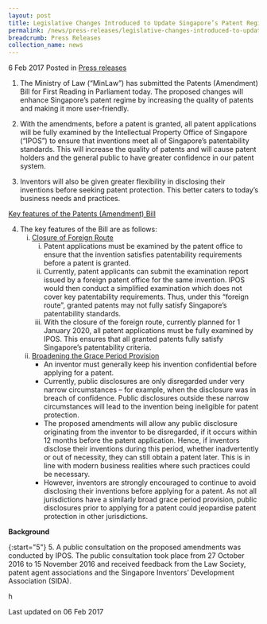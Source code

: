 ```yaml
---
layout: post
title: Legislative Changes Introduced to Update Singapore’s Patent Regime
permalink: /news/press-releases/legislative-changes-introduced-to-update-singapores-patent-regim
breadcrumb: Press Releases
collection_name: news
---
```


6 Feb 2017 Posted in [Press releases](/news/press-releases)

1. The Ministry of Law (“MinLaw”) has submitted the Patents (Amendment) Bill for First Reading in Parliament today. The proposed changes will enhance Singapore’s patent regime by increasing the quality of patents and making it more user-friendly.


2. With the amendments, before a patent is granted, all patent applications will be fully examined by the Intellectual Property Office of Singapore (“IPOS”) to ensure that inventions meet all of Singapore’s patentability standards. This will increase the quality of patents and will cause patent holders and the general public to have greater confidence in our patent system.


3. Inventors will also be given greater flexibility in disclosing their inventions before seeking patent protection. This better caters to today’s business needs and practices.


<u>Key features of the Patents (Amendment) Bill</u>

<ol start="4">
<li>The key features of the Bill are as follows:
<ol style="list-style-type: lower-roman;">
<li><u>Closure of Foreign Route</u>
<ul style="list-style-type: lower-roman;">
<li>Patent applications must be examined by the patent office to ensure that the invention satisfies patentability requirements before a patent is granted.</li>
<li>Currently, patent applicants can submit the examination report issued by a foreign patent office for the same invention. IPOS would then conduct a simplified examination which does not cover key patentability requirements. Thus, under this &ldquo;foreign route&rdquo;, granted patents may not fully satisfy Singapore&rsquo;s patentability standards.</li>
<li>With the closure of the foreign route, currently planned for 1 January 2020, all patent applications must be fully examined by IPOS. This ensures that all granted patents fully satisfy Singapore&rsquo;s patentability criteria.</li>
</ul>
</li>
<li><u>Broadening the Grace Period Provision</u>
<ul>
<li>An inventor must generally keep his invention confidential before applying for a patent.</li>
<li>Currently, public disclosures are only disregarded under very narrow circumstances &ndash; for example, when the disclosure was in breach of confidence. Public disclosures outside these narrow circumstances will lead to the invention being ineligible for patent protection.</li>
<li>The proposed amendments will allow any public disclosure originating from the inventor to be disregarded, if it occurs within 12 months before the patent application. Hence, if inventors disclose their inventions during this period, whether inadvertently or out of necessity, they can still obtain a patent later. This is in line with modern business realities where such practices could be necessary.</li>
<li>However, inventors are strongly encouraged to continue to avoid disclosing their inventions before applying for a patent. As not all jurisdictions have a similarly broad grace period provision, public disclosures prior to applying for a patent could jeopardise patent protection in other jurisdictions.</li>
</ul>
</li>
</ol>
</li>
</ol>

**Background**

{:start="5"}
5. A public consultation on the proposed amendments was conducted by IPOS. The public consultation took place from 27 October 2016 to 15 November 2016 and received feedback from the Law Society, patent agent associations and the Singapore Inventors’ Development Association (SIDA).


h

<p class="right-side-updated">Last updated on 06 Feb 2017</p>

